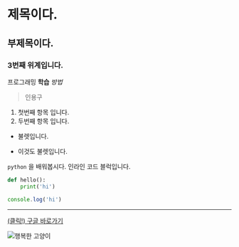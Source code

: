 # 제목이다.
## 부제목이다.
### 3번째 위계입니다.

프로그래밍 **학습** *방법*

> 인용구

1. 첫번째 항목 입니다.
2. 두번째 항목 입니다.

* 불렛입니다.
- 이것도 불렛입니다.

`python` 을 배워봅시다.
인라인 코드 블럭입니다.

```python
def hello():
    print('hi')
```

```javascript
console.log('hi')
```

---

[(클릭!) 구글 바로가기](https://google.com)

![행복한 고양이](https://i1.sndcdn.com/artworks-5J6NQBl87UopMKn7-0oAxYQ-t1080x1080.jpg)